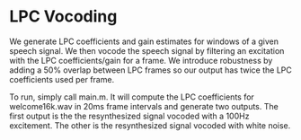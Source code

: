 # LPC Vocoding
We generate LPC coefficients and gain estimates for windows of a given speech signal. We then vocode the speech signal by filtering an excitation with the LPC coefficients/gain for a frame. We introduce robustness by adding a 50% overlap between LPC frames so our output has twice the LPC coefficients used per frame.

To run, simply call main.m. It will compute the LPC coefficients for welcome16k.wav in 20ms frame intervals and generate two outputs. The first output is the the resynthesized signal vocoded with a 100Hz excitement. The other is the resynthesized signal vocoded with white noise.
